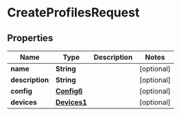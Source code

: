 

# CreateProfilesRequest

## Properties

Name | Type | Description | Notes
------------ | ------------- | ------------- | -------------
**name** | **String** |  |  [optional]
**description** | **String** |  |  [optional]
**config** | [**Config6**](Config6.md) |  |  [optional]
**devices** | [**Devices1**](Devices1.md) |  |  [optional]



